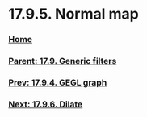 # 17.9.5. Normal map

### [Home](./00-home.md)
### [Parent: 17.9. Generic filters](./17-09-00-generic-filters.md)
### [Prev: 17.9.4. GEGL graph](./17-09-04-gegl-graph.md)
### [Next: 17.9.6. Dilate](./17-09-06-dilate.md)
